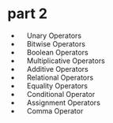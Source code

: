 # part 2
*     Unary Operators
*     Bitwise Operators
*     Boolean Operators
*     Multiplicative Operators 
*     Additive Operators 
*     Relational Operators 
*     Equality Operators 
*     Conditional Operator 
*     Assignment Operators 
*     Comma Operator 
